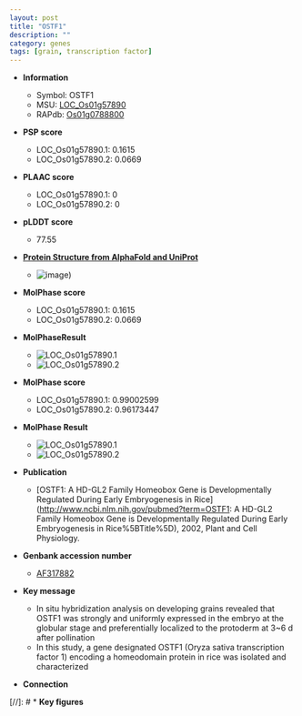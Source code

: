 ```yaml
---
layout: post
title: "OSTF1"
description: ""
category: genes
tags: [grain, transcription factor]
---
```


* **Information**  
    + Symbol: OSTF1  
    + MSU: [LOC_Os01g57890](http://rice.plantbiology.msu.edu/cgi-bin/ORF_infopage.cgi?orf=LOC_Os01g57890)  
    + RAPdb: [Os01g0788800](http://rapdb.dna.affrc.go.jp/viewer/gbrowse_details/irgsp1?name=Os01g0788800)  

* **PSP score**  
    + LOC_Os01g57890.1: 0.1615 
    + LOC_Os01g57890.2: 0.0669 

* **PLAAC score**  
    + LOC_Os01g57890.1: 0 
    + LOC_Os01g57890.2: 0 

* **pLDDT score**
    + 77.55

* **[Protein Structure from AlphaFold and UniProt](https://www.uniprot.org/uniprotkb/Q5ZAY0/entry#structure)**
    + ![image](https://ricepsp.github.io/images/Q5/AF-Q5ZAY0-F1.png))

* **MolPhase score**
    + LOC_Os01g57890.1: 0.1615
    + LOC_Os01g57890.2: 0.0669

* **MolPhaseResult**
    + ![LOC_Os01g57890.1](https://ricepsp.github.io/pictures/LOC_Os01g/LOC_Os01g57890.1.png)
    + ![LOC_Os01g57890.2](https://ricepsp.github.io/pictures/LOC_Os01g/LOC_Os01g57890.2.png)

* **MolPhase score**
    + LOC_Os01g57890.1: 0.99002599
    + LOC_Os01g57890.2: 0.96173447

* **MolPhase Result**
    + ![LOC_Os01g57890.1](https://304243504.github.io/Pictures/LOC_Os01g/LOC_Os01g57890.1.png)
    + ![LOC_Os01g57890.2](https://304243504.github.io/Pictures/LOC_Os01g/LOC_Os01g57890.2.png)

* **Publication**  
    + [OSTF1: A HD-GL2 Family Homeobox Gene is Developmentally Regulated During Early Embryogenesis in Rice](http://www.ncbi.nlm.nih.gov/pubmed?term=OSTF1: A HD-GL2 Family Homeobox Gene is Developmentally Regulated During Early Embryogenesis in Rice%5BTitle%5D), 2002, Plant and Cell Physiology.

* **Genbank accession number**  
    + [AF317882](http://www.ncbi.nlm.nih.gov/nuccore/AF317882)

* **Key message**  
    + In situ hybridization analysis on developing grains revealed that OSTF1 was strongly and uniformly expressed in the embryo at the globular stage and preferentially localized to the protoderm at 3~6 d after pollination
    + In this study, a gene designated OSTF1 (Oryza sativa transcription factor 1) encoding a homeodomain protein in rice was isolated and characterized

* **Connection**  

[//]: # * **Key figures**  


